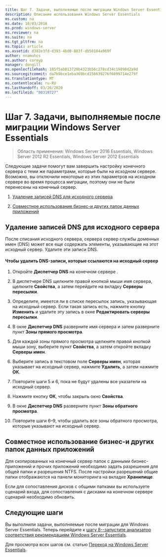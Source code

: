 ```yaml
---
title: Шаг 7. Задачи, выполняемые после миграции Windows Server Essentials
description: Описание использования Windows Server Essentials
ms.custom: na
ms.date: 10/03/2016
ms.prod: windows-server
ms.reviewer: na
ms.suite: na
ms.tgt_pltfrm: na
ms.topic: article
ms.assetid: d382e3fd-d393-4bd0-883f-db50104a969f
author: nnamuhcs
ms.author: coreyp
manager: dongill
ms.openlocfilehash: 105f5ab013729b4323b56c278cd34c19898d2a9d
ms.sourcegitcommit: da7b9bce1eba369bcd156639276f6899714e279f
ms.translationtype: MT
ms.contentlocale: ru-RU
ms.lasthandoff: 03/26/2020
ms.locfileid: "80318727"
---
```

# <a name="step-7-perform-post-migration-tasks-for-the-windows-server-essentials-migration"></a>Шаг 7. Задачи, выполняемые после миграции Windows Server Essentials

>Область применения: Windows Server 2016 Essentials, Windows Server 2012 R2 Essentials, Windows Server 2012 Essentials

Следующие задачи помогут вам завершить настройку конечного сервера с теми же параметрами, которые были на исходном сервере. Возможно, вы отключили некоторые из этих параметров на исходном сервере во время процесса миграции, поэтому они не были перенесены на конечный сервер.  
  
1.  [Удаление записей DNS для исходного сервера](Step-7--Perform-post-migration-tasks-for-the-Windows-Server-Essentials-migration.md#BKMK_DeleteDNSEntries)  
  
2.  [Совместное использование бизнес-и других папок данных приложений](Step-7--Perform-post-migration-tasks-for-the-Windows-Server-Essentials-migration.md#BKMK_ShareLineOfBusinessAndOtherApplications)  
  
##  <a name="delete-dns-entries-for-the-source-server"></a><a name="BKMK_DeleteDNSEntries"></a>Удаление записей DNS для исходного сервера  
 После списания исходного сервера, сервера сервер службы доменных имен (DNS) может все еще содержать элементы, указывающие на этот исходный сервер. Удалите эти записи DNS.  
  
#### <a name="to-delete-dns-entries-that-point-to-the-source-server"></a>Чтобы удалить DNS-записи, которые ссылаются на исходный сервер  
  
1.  Откройте **Диспетчер DNS** на конечном сервере .  
  
2.  В диспетчере DNS щелкните правой кнопкой мыши имя сервера, щелкните **Свойства**, а затем перейдите на вкладку **Серверы пересылки**.  
  
3.  Определите, имеется ли в списке пересылок запись, указывающая на исходный сервер. Если такая запись есть, нажмите кнопку **Изменить** и удалите эту запись в окне **Редактировать серверы пересылки**.  
  
4.  В окне **Диспетчер DNS** разверните имя сервера и затем разверните пункт **Зоны прямого просмотра**.  
  
5.  Для каждой зоны прямого просмотра щелкните правой кнопкой мыши зону, выберите пункт **Свойства**, а затем откройте вкладку **Серверы имен**.  
  
6.  Выберите запись в текстовом поле **Серверы имен**, которая указывает на исходный сервер, нажмите **Удалить**, а затем нажмите **ОК**.  
  
7.  Повторите шаги 5 и 6, пока не будут удалены все указатели на исходный сервер.  
  
8.  Нажмите кнопку **ОК**, чтобы закрыть окно **Свойства**.  
  
9. В окне **Диспетчер DNS** разверните пункт **Зоны обратного просмотра**.  
  
10. Повторите шаги 6–9, чтобы удалить все зоны обратного просмотра, которые указывают на исходный сервер.  
  
##  <a name="share-line-of-business-and-other-application-data-folders"></a><a name="BKMK_ShareLineOfBusinessAndOtherApplications"></a>Совместное использование бизнес-и других папок данных приложений  
 Для скопированных на конечный сервер папок с данными бизнес-приложений и прочих приложений необходимо задать разрешения для общей папки и разрешения NTFS. После настройки разрешений общие папки отображаются на панели мониторинга на вкладке **Хранилище**.  
  
 Если для сопоставления дисков с общими папками вы используете сценарий входа, для сопоставления с дисками на конечном сервере сценарий необходимо обновить.  
  
## <a name="next-steps"></a>Следующие шаги  
 Вы выполнили задачи, выполняемые после миграции для Windows Server Essentials. Теперь перейдите к [шагу 8--запустите анализатор соответствия рекомендациям Windows Server Essentials](Step-8--Run-the-Windows-Server-Essentials-Best-Practices-Analyzer.md).  
  

Для просмотра всех шагов см. статью [Переход на Windows Server Essentials](Migrate-from-Previous-Versions-to-Windows-Server-Essentials-or-Windows-Server-Essentials-Experience.md).

